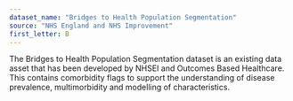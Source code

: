 ```yaml
---
dataset_name: "Bridges to Health Population Segmentation"
source: "NHS England and NHS Improvement"
first_letter: B
---
```

The Bridges to Health Population Segmentation dataset is an existing data asset that has been developed by NHSEI and Outcomes Based Healthcare. This contains comorbidity flags to support the understanding of disease prevalence, multimorbidity and modelling of characteristics.